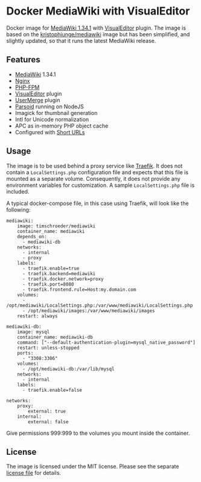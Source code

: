 # Docker MediaWiki with VisualEditor

Docker image for [MediaWiki 1.34.1](https://www.mediawiki.org) with [VisualEditor](https://www.mediawiki.org/wiki/VisualEditor) plugin. The image is based on the [kristophjunge/mediawiki](https://hub.docker.com/r/kristophjunge/mediawiki/) image but has been simplified, and slightly updated, so that it runs the latest MediaWiki release. 

## Features

- [MediaWiki](https://www.mediawiki.org) 1.34.1
- [Nginx](https://www.nginx.com)
- [PHP-FPM](https://php-fpm.org/)
- [VisualEditor](https://www.mediawiki.org/wiki/VisualEditor) plugin
- [UserMerge](https://www.mediawiki.org/wiki/Extension:UserMerge) plugin
- [Parsoid](https://www.mediawiki.org/wiki/Parsoid) running on NodeJS
- Imagick for thumbnail generation
- Intl for Unicode normalization
- APC as in-memory PHP object cache
- Configured with [Short URLs](https://www.mediawiki.org/wiki/Manual:Short_URL)

## Usage

The image is to be used behind a proxy service like [Traefik](https://traefik.io/). It does not contain a `LocalSettings.php` configuration file and expects that this file is mounted as a separate volume. Consequently, it does not provide any environment variables for customization. A sample `LocalSettings.php` file is included.

A typical docker-compose file, in this case using Traefik, will look like the following: 

    mediawiki:
        image: timschroeder/mediawiki
        container_name: mediawiki
        depends_on:
          - mediawiki-db
        networks:
          - internal
          - proxy
        labels:
          - traefik.enable=true
          - traefik.backend=mediawiki
          - traefik.docker.network=proxy
          - traefik.port=8080
          - traefik.frontend.rule=Host:my.domain.com
        volumes:
          - /opt/mediawiki/LocalSettings.php:/var/www/mediawiki/LocalSettings.php
          - /opt/mediawiki/images:/var/www/mediawiki/images
        restart: always
        
    mediawiki-db:
        image: mysql
        container_name: mediawiki-db
        command: ["--default-authentication-plugin=mysql_native_password"]
        restart: unless-stopped
        ports:
          - "3308:3306"
        volumes:
          - /opt/mediawiki-db:/var/lib/mysql
        networks:
          - internal
        labels:
          - traefik.enable=false
     
    networks:
        proxy:
            external: true
        internal:
            external: false

Give permissions 999:999 to the volumes you mount inside the container. 

## License

The image is licensed under the MIT license. Please see the separate [license file](LICENSE) for details.
